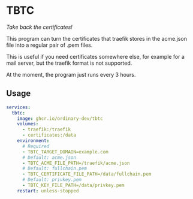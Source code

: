 # TBTC

*Take back the certificates!*

This program can turn the certificates that traefik stores in the acme.json file
into a regular pair of .pem files.

This is useful if you need certificates somewhere else, for example for a mail server,
but the traefik format is not supported.

At the moment, the program just runs every 3 hours.

## Usage
```yml
services:
  tbtc:
    image: ghcr.io/ordinary-dev/tbtc
    volumes:
      - traefik:/traefik
      - certificates:/data
    environment:
      # Required
      - TBTC_TARGET_DOMAIN=example.com
      # Default: acme.json
      - TBTC_ACME_FILE_PATH=/traefik/acme.json
      # Default: fullchain.pem
      - TBTC_CERTIFICATE_FILE_PATH=/data/fullchain.pem
      # Default: privkey.pem
      - TBTC_KEY_FILE_PATH=/data/privkey.pem
    restart: unless-stopped
```
